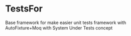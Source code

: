 # TestsFor
Base framework for make easier unit tests framework with AutoFixture+Moq with System Under Tests concept

